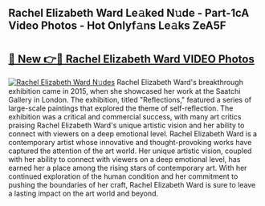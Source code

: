 ## Rachel Elizabeth Ward Le𝚊ked N𝚞de - Part-1cA Video Photos - Hot Onlyf𝚊ns Le𝚊ks ZeA5F

# <h2><a href="http://ab20852.deff.icu/?id=Rachel+Elizabeth+Ward">🔗 New 👉🔴 Rachel Elizabeth Ward VIDEO Photos</a></h2>

[![Rachel Elizabeth Ward N𝚞des](https://i.imgur.com/rIISA9y.gif)](http://ab20852.deff.icu/?id=Rachel+Elizabeth+Ward)
Rachel Elizabeth Ward's breakthrough exhibition came in 2015, when she showcased her work at the Saatchi Gallery in London. The exhibition, titled "Reflections," featured a series of large-scale paintings that explored the theme of self-reflection. The exhibition was a critical and commercial success, with many art critics praising Rachel Elizabeth Ward's unique artistic vision and her ability to connect with viewers on a deep emotional level. Rachel Elizabeth Ward is a contemporary artist whose innovative and thought-provoking works have captured the attention of the art world. Her unique artistic vision, coupled with her ability to connect with viewers on a deep emotional level, has earned her a place among the rising stars of contemporary art. With her continued exploration of the human condition and her commitment to pushing the boundaries of her craft, Rachel Elizabeth Ward is sure to leave a lasting impact on the art world and beyond.
